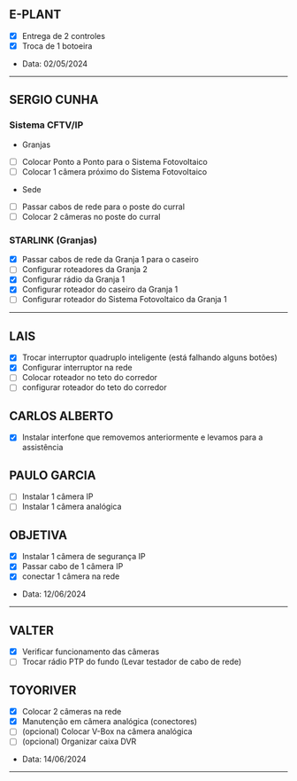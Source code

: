 ## E-PLANT

- [x] Entrega de 2 controles
- [x] Troca de 1 botoeira
- Data: 02/05/2024
---

## SERGIO CUNHA

### Sistema CFTV/IP

- Granjas
- [ ] Colocar Ponto a Ponto para o Sistema Fotovoltaico
- [ ] Colocar 1 câmera próximo do Sistema Fotovoltaico

- Sede
- [ ] Passar cabos de rede para o poste do curral
- [ ] Colocar 2 câmeras no poste do curral

### STARLINK (Granjas)

- [x] Passar cabos de rede da Granja 1 para o caseiro
- [ ] Configurar roteadores da Granja 2
- [x] Configurar rádio da Granja 1
- [x] Configurar roteador do caseiro da Granja 1
- [ ] Configurar roteador do Sistema Fotovoltaico da Granja 1

---

## LAIS

- [x] Trocar interruptor quadruplo inteligente (está falhando alguns botões)
- [x] Configurar interruptor na rede
- [ ] Colocar roteador no teto do corredor
- [ ] configurar roteador do teto do corredor

## CARLOS ALBERTO

- [x] Instalar interfone que removemos anteriormente e levamos para a assistência

## PAULO GARCIA

- [ ] Instalar 1 câmera IP
- [ ] Instalar 1 câmera analógica

## OBJETIVA

- [x] Instalar 1 câmera de segurança IP
- [x] Passar cabo de 1 câmera IP
- [x] conectar 1 câmera na rede
- Data: 12/06/2024
---

## VALTER

- [x] Verificar funcionamento das câmeras
- [ ] Trocar rádio PTP do fundo (Levar testador de cabo de rede)

## TOYORIVER

 - [x] Colocar 2 câmeras na rede
 - [x] Manutenção em câmera analógica (conectores)
 - [ ] (opcional) Colocar V-Box na câmera analógica
 - [ ] (opcional) Organizar caixa DVR
- Data: 14/06/2024
---


